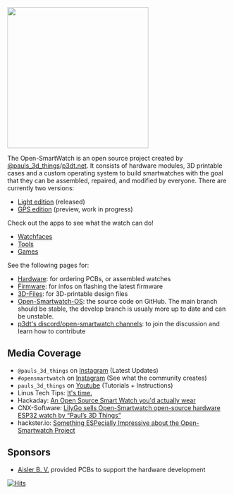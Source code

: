 <img src="assets/logo.png" width="320px"/>

The Open-SmartWatch is an open source project created by [@pauls_3d_things](https://www.instagram.com/pauls_3d_things/)/[p3dt.net](https://p3dt.net).
It consists of hardware modules, 3D printable cases and a custom operating system to build smartwatches with the goal that they can be assembled, repaired, and modified by everyone. There are currently two versions:

* [Light edition](watches/light-edition.md) (released)
* [GPS edition](watches/gps-edition.md) (preview, work in progress)

Check out the apps to see what the watch can do!

* [Watchfaces](oswapps/watchfaces.md)
* [Tools](oswapps/tools.md)
* [Games](oswapps/games.md)

See the following pages for:

* [Hardware](resources/hardware.md): for ordering PCBs, or assembled watches
* [Firmware](resources/firmware.md): for infos on flashing the latest firmware
* [3D-Files](resources/3d-files.md): for 3D-printable design files
* [Open-Smartwatch-OS](https://github.com/Open-Smartwatch/open-smartwatch-os): the source code on GitHub. The main branch should be stable, the develop branch is usualy more up to date and can be unstable.
* [p3dt's discord/open-smartwatch channels](https://discord.gg/9DK5JY6): to join the discussion and learn how to contribute

## Media Coverage

* `@pauls_3d_things` on [Instagram](https://www.instagram.com/pauls_3d_things/) (Latest Updates)
* `#opensmartwatch` on [Instagram](https://www.instagram.com/explore/tags/opensmartwatch/) (See what the community creates)
* `pauls_3d_things` on [Youtube](https://www.youtube.com/playlist?list=PL7YtNcHw1zWL9PEBSJg6sBpESSBoHjDY6) (Tutorials + Instructions)
* Linus Tech Tips: [It's time.](https://www.youtube.com/watch?v=xF_SR6aUKHg)
* Hackaday: [An Open Source Smart Watch you'd actually wear](https://hackaday.com/2021/04/08/an-open-source-smart-watch-youd-actually-wear/)
* CNX-Software: [LilyGo sells Open-Smartwatch open-source hardware ESP32 watch by “Paul’s 3D Things”](https://www.cnx-software.com/2021/04/07/lilygo-open-smartwatch-open-source-hardware-esp32-watch-by-pauls-3d-things/)
* hackster.io: [Something ESPecially Impressive about the Open-Smartwatch Project](https://www.hackster.io/news/there-s-something-especially-impressive-about-the-opensmartwatch-project-c2c878b983cf)

## Sponsors

* [Aisler B. V.](https://aisler.net) provided PCBs to support the hardware development

[![Hits](https://hits.seeyoufarm.com/api/count/incr/badge.svg?url=https%3A%2F%2Fopen-smartwatch.github.io&count_bg=%2379C83D&title_bg=%23555555&icon=clockify.svg&icon_color=%23E7E7E7&title=hits&edge_flat=false)](https://hits.seeyoufarm.com)
